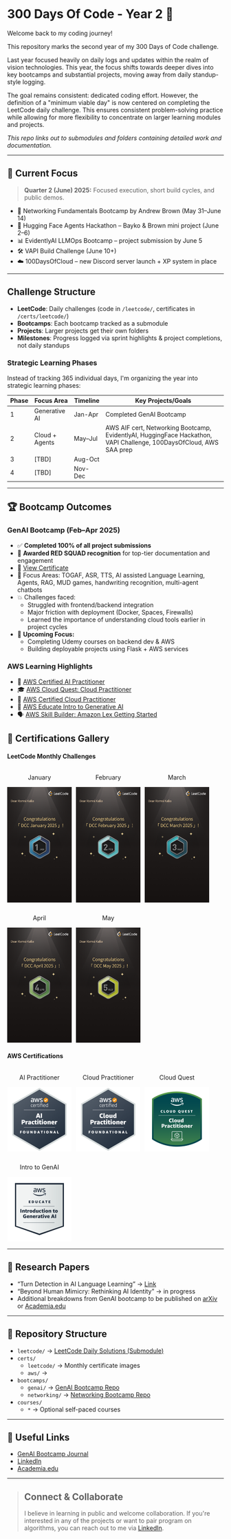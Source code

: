 # 300 Days Of Code - Year 2 🚀

Welcome back to my coding journey!

This repository marks the second year of my 300 Days of Code challenge.

Last year focused heavily on daily logs and updates within the realm of vision technologies. This year, the focus shifts towards deeper dives into key bootcamps and substantial projects, moving away from daily standup-style logging.

The goal remains consistent: dedicated coding effort. However, the definition of a "minimum viable day" is now centered on completing the LeetCode daily challenge. This ensures consistent problem-solving practice while allowing for more flexibility to concentrate on larger learning modules and projects.

_This repo links out to submodules and folders containing detailed work and documentation._

---

## 🎯 Current Focus

> **Quarter 2 (June) 2025:** Focused execution, short build cycles, and public demos.

- 🧠 Networking Fundamentals Bootcamp by Andrew Brown (May 31–June 14)
- 🔧 Hugging Face Agents Hackathon – Bayko & Brown mini project (June 2–6)
- 📊 EvidentlyAI LLMOps Bootcamp – project submission by June 5
- 🛠️ VAPI Build Challenge (June 10+)
- ☁️ 100DaysOfCloud – new Discord server launch + XP system in place

---

## Challenge Structure

- **LeetCode**: Daily challenges (code in `/leetcode/`, certificates in `/certs/leetcode/`)
- **Bootcamps**: Each bootcamp tracked as a submodule
- **Projects**: Larger projects get their own folders
- **Milestones**: Progress logged via sprint highlights & project completions, not daily standups

### Strategic Learning Phases

Instead of tracking 365 individual days, I'm organizing the year into strategic learning phases:

| Phase | Focus Area     | Timeline | Key Projects/Goals                                                                                                  |
| ----- | -------------- | -------- | ------------------------------------------------------------------------------------------------------------------- |
| 1     | Generative AI  | Jan-Apr  | Completed GenAI Bootcamp                                                                                            |
| 2     | Cloud + Agents | May–Jul  | AWS AIF cert, Networking Bootcamp, EvidentlyAI, HuggingFace Hackathon, VAPI Challenge, 100DaysOfCloud, AWS SAA prep |
| 3     | [TBD]          | Aug-Oct  |                                                                                                                     |
| 4     | [TBD]          | Nov-Dec  |                                                                                                                     |

---

## 🏆 Bootcamp Outcomes

### GenAI Bootcamp (Feb–Apr 2025)

- ✅ **Completed 100% of all project submissions**
- 🔴 **Awarded RED SQUAD recognition** for top-tier documentation and engagement
- 📜 [View Certificate](certs/genai-bootcamp/certificate.pdf)
- 🧠 Focus Areas: TOGAF, ASR, TTS, AI assisted Language Learning, Agents, RAG, MUD games, handwriting recognition, multi-agent chatbots
- 💥 Challenges faced:
  - Struggled with frontend/backend integration
  - Major friction with deployment (Docker, Spaces, Firewalls)
  - Learned the importance of understanding cloud tools earlier in project cycles
- 🔧 **Upcoming Focus:**
  - Completing Udemy courses on backend dev & AWS
  - Building deployable projects using Flask + AWS services

### AWS Learning Highlights

- 🏅 [AWS Certified AI Practitioner](https://www.credly.com/badges/1f290b70-e366-4756-a959-413c8c3b4398/public_url)
- 🎓 [AWS Cloud Quest: Cloud Practitioner](https://www.credly.com/badges/7de75131-01cf-4d37-851b-cb63f6f39dae/public_url)
- 🏅 [AWS Certified Cloud Practitioner](https://www.credly.com/badges/684fdd1c-105a-4ee4-a472-f15381285ecd/public_url)
- 🤖 [AWS Educate Intro to Generative AI](https://www.credly.com/badges/17ad2294-e69a-4465-9d58-226109158cce/public_url)
- 🗣️ [AWS Skill Builder: Amazon Lex Getting Started](certs/aws/17999_5_861541_1746163529_AWSSkillBuilderCourseCompletionCertificate.pdf)

## 🧪 Certifications Gallery

#### LeetCode Monthly Challenges

<div style="display: flex; flex-wrap: wrap; gap: 10px;">

<div style="text-align: center;">
    <p>January</p>
    <img src="certs/leetcode/2025-01.png" alt="Jan Cert" width="150">
</div>

<div style="text-align: center;">
    <p>February</p>
    <img src="certs/leetcode/2025-02.png" alt="Feb Cert" width="150">
</div>

<div style="text-align: center;">
    <p>March</p>
    <img src="certs/leetcode/2025-03.png" alt="Mar Cert" width="150">
</div>

<div style="text-align: center;">
    <p>April</p>
    <img src="certs/leetcode/2025-04.png" alt="Mar Cert" width="150">
</div>
<div style="text-align: center;">
    <p>May</p>
    <img src="certs/leetcode/2025-05.png" alt="Mar Cert" width="150">
</div>

</div>

#### AWS Certifications

<div style="display: flex; flex-wrap: wrap; gap: 10px;">

<div style="text-align: center;">
    <p>AI Practitioner</p>
    <img src="certs/aws/aws-certified-ai-practitioner.png" alt="AWS CCP" width="150">
</div>

<div style="text-align: center;">
    <p>Cloud Practitioner</p>
    <img src="certs/aws/aws-certified-cloud-practitioner.png" alt="AWS CCP" width="150">
</div>

<div style="text-align: center;">
    <p>Cloud Quest</p>
    <img src="certs/aws/aws-cloud-quest-cloud-practitioner.png" alt="AWS Cloud Quest" width="150">
</div>

<div style="text-align: center;">
    <p>Intro to GenAI</p>
    <img src="certs/aws/aws-educate-introduction-to-generative-ai.png" alt="AWS Educate GenAI" width="150">
</div>

</div>

---

## 📘 Research Papers

- “Turn Detection in AI Language Learning” → [Link](https://www.academia.edu/128366473/Turn_Detection_in_AI_Powered_Language_Learning_Cultural_Neurodivergent_and_Ethical_Implications)
- “Beyond Human Mimicry: Rethinking AI Identity” → in progress
- Additional breakdowns from GenAI bootcamp to be published on [arXiv](https://arxiv.org/) or [Academia.edu](https://independentscholar.academia.edu/RamsiKalia)

---

## 📁 Repository Structure

- `leetcode/` → [LeetCode Daily Solutions (Submodule)](https://github.com/yourusername/leetcode-solutions)
- `certs/`
  - `leetcode/` → Monthly certificate images
  - `aws/` →
- `bootcamps/`
  - `genai/` → [GenAI Bootcamp Repo](bootcamps/genai)
  - `networking/` → [Networking Bootcamp Repo](bootcamps/networking)
- `courses/`
  - `*` → Optional self-paced courses
  <!-- - `papers/` – Research breakdowns, dissertations, longform writing -->

---

## 🔗 Useful Links

- [GenAI Bootcamp Journal](https://github.com/Ramsi-K/free-genai-bootcamp-2025/blob/main/journal.md)
- [LinkedIn](https://www.linkedin.com/in/ramsikalia/)
- [Academia.edu](https://independentscholar.academia.edu/RamsiKalia)

---

> ## Connect & Collaborate
>
> I believe in learning in public and welcome collaboration. If you're interested in any of the projects or want to pair program on algorithms, you can reach out to me via [LinkedIn](https://www.linkedin.com/in/ramsikalia/).
